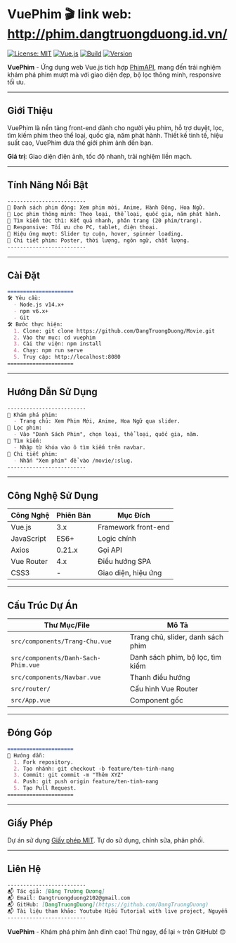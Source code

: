 # VuePhim 🎬 link web: http://phim.dangtruongduong.id.vn/

[![License: MIT](https://img.shields.io/badge/License-MIT-blue.svg)](https://opensource.org/licenses/MIT) [![Vue.js](https://img.shields.io/badge/Vue.js-3.x-4FC08D)](https://vuejs.org/) [![Build](https://img.shields.io/badge/Build-Passing-brightgreen)](https://github.com/your-username/vuephim) [![Version](https://img.shields.io/badge/Version-1.0.0-blue)](https://github.com/your-username/vuephim/releases)

**VuePhim** - Ứng dụng web Vue.js tích hợp [PhimAPI](https://phimapi.com/), mang đến trải nghiệm khám phá phim mượt mà với giao diện đẹp, bộ lọc thông minh, responsive tối ưu.

---

## Giới Thiệu

VuePhim là nền tảng front-end dành cho người yêu phim, hỗ trợ duyệt, lọc, tìm kiếm phim theo thể loại, quốc gia, năm phát hành. Thiết kế tinh tế, hiệu suất cao, VuePhim đưa thế giới phim ảnh đến bạn.

**Giá trị**: Giao diện điện ảnh, tốc độ nhanh, trải nghiệm liền mạch.

---

## Tính Năng Nổi Bật

```markdown
-------------------------
🌟 Danh sách phim động: Xem phim mới, Anime, Hành Động, Hoa Ngữ.
🌟 Lọc phim thông minh: Theo loại, thể loại, quốc gia, năm phát hành.
🌟 Tìm kiếm tức thì: Kết quả nhanh, phân trang (20 phim/trang).
🌟 Responsive: Tối ưu cho PC, tablet, điện thoại.
🌟 Hiệu ứng mượt: Slider tự cuộn, hover, spinner loading.
🌟 Chi tiết phim: Poster, thời lượng, ngôn ngữ, chất lượng.
-------------------------
```

---

## Cài Đặt

```markdown
=====================
🛠 Yêu cầu:
  - Node.js v14.x+
  - npm v6.x+
  - Git
🛠 Bước thực hiện:
  1. Clone: git clone https://github.com/DangTruongDuong/Movie.git
  2. Vào thư mục: cd vuephim
  3. Cài thư viện: npm install
  4. Chạy: npm run serve
  5. Truy cập: http://localhost:8080
=====================
```

---

## Hướng Dẫn Sử Dụng

```markdown
-------------------------
📖 Khám phá phim:
  - Trang chủ: Xem Phim Mới, Anime, Hoa Ngữ qua slider.
📖 Lọc phim:
  - Vào "Danh Sách Phim", chọn loại, thể loại, quốc gia, năm.
📖 Tìm kiếm:
  - Nhập từ khóa vào ô tìm kiếm trên navbar.
📖 Chi tiết phim:
  - Nhấn "Xem phim" để vào /movie/:slug.
-------------------------
```

---

## Công Nghệ Sử Dụng

| Công Nghệ     | Phiên Bản | Mục Đích            |
|---------------|-----------|---------------------|
| Vue.js        | 3.x       | Framework front-end |
| JavaScript    | ES6+      | Logic chính         |
| Axios         | 0.21.x    | Gọi API            |
| Vue Router    | 4.x       | Điều hướng SPA      |
| CSS3          | -         | Giao diện, hiệu ứng |

---

## Cấu Trúc Dự Án

| Thư Mục/File         | Mô Tả                           |
|----------------------|---------------------------------|
| `src/components/Trang-Chu.vue` | Trang chủ, slider, danh sách phim |
| `src/components/Danh-Sach-Phim.vue` | Danh sách phim, bộ lọc, tìm kiếm |
| `src/components/Navbar.vue`   | Thanh điều hướng                |
| `src/router/`        | Cấu hình Vue Router             |
| `src/App.vue`        | Component gốc                   |

---

## Đóng Góp

```markdown
=====================
🤝 Hướng dẫn:
  1. Fork repository.
  2. Tạo nhánh: git checkout -b feature/ten-tinh-nang
  3. Commit: git commit -m "Thêm XYZ"
  4. Push: git push origin feature/ten-tinh-nang
  5. Tạo Pull Request.
=====================
```

---

## Giấy Phép

Dự án sử dụng [Giấy phép MIT](LICENSE). Tự do sử dụng, chỉnh sửa, phân phối.

---

## Liên Hệ

```markdown
-------------------------
📬 Tác giả: [Đặng Trường Dương]
📬 Email: Dangtruongduong2102@gmail.com
📬 GitHub: [DangTruongDuong](https://github.com/DangTruongDuong)
📬 Tài liệu tham khảo: Youtube Hiếu Tutorial with live project, Nguyễn thanh bình
-------------------------
```

**VuePhim** - Khám phá phim ảnh đỉnh cao! Thử ngay, để lại ⭐ trên GitHub! 😊
